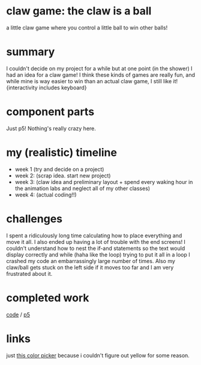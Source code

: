 # claw game: the claw is a ball
a little claw game where you control a little ball to win other balls!

# summary
I couldn't decide on my project for a while but at one point (in the shower) I had an idea for a claw game! I think these kinds of games are really fun, and while mine is way easier to win than an actual claw game, I still like it!
{interactivity includes keyboard}

# component parts
Just p5! Nothing's really crazy here.

# my (realistic) timeline
- week 1 (try and decide on a project)
- week 2: (scrap idea. start new project)
- week 3: (claw idea and preliminary layout + spend every waking hour in the animation labs and neglect all of my other classes)
- week 4: (actual coding!!)

# challenges
I spent a ridiculously long time calculating how to place everything and move it all. I also ended up having a lot of trouble with the end screens! I couldn't understand how to nest the if-and statements so the text would display correctly and while (haha like the loop) trying to put it all in a loop I crashed my code an embarrassingly large number of times. Also my claw/ball gets stuck on the left side if it moves too far and I am very frustrated about it.

# completed work
[code](https://github.com/azaleakoch/hw12/blob/master/finalcode.js) / [p5](https://editor.p5js.org/azaleakoch/sketches/M_9p1ceDW)

# links
just [this color picker](https://www.w3schools.com/colors/colors_picker.asp) because i couldn't figure out yellow for some reason.
